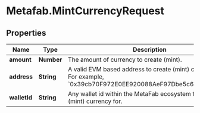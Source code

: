 # Metafab.MintCurrencyRequest

## Properties

Name | Type | Description | Notes
------------ | ------------- | ------------- | -------------
**amount** | **Number** | The amount of currency to create (mint). | 
**address** | **String** | A valid EVM based address to create (mint) currency for. For example, &#x60;0x39cb70F972E0EE920088AeF97Dbe5c6251a9c25D&#x60;. | [optional] 
**walletId** | **String** | Any wallet id within the MetaFab ecosystem to create (mint) currency for. | [optional] 


